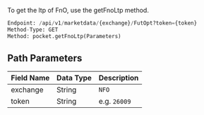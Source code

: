 <!-- ## Get Future & Options Last Traded Price -->
To get the ltp of FnO, use the getFnoLtp method.

```python
Endpoint: /api/v1/marketdata/{exchange}/FutOpt?token={token}
Method-Type: GET
Method: pocket.getFnoLtp(Parameters)
```

## Path Parameters
| Field Name | Data Type | Description                           |
|------------|-----------|---------------------------------------|
| exchange   | String    | `NFO`                              |
| token      | String    | e.g. `26009`                            |


